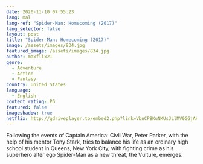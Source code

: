```yaml
---
date: 2020-11-10 07:55:23
lang: mal
lang-ref: "Spider-Man: Homecoming (2017)"
lang_selector: false
layout: post
title: "Spider-Man: Homecoming (2017)"
image: /assets/images/834.jpg
featured_image: /assets/images/834.jpg
author: maxflix21
genre:
  - Adventure
  - Action
  - Fantasy
country: United States
language:
  - English
content_rating: PG
featured: false
imageshadow: true
netflix: http://gdriveplayer.to/embed2.php?link=VbnCPBKuNKUsJLlMV0GGjAKQsZZsUX%252BwgIhH19edOzAPPnwfFMcFv5i9AeUfaRBsj5fkxqlh3PUJ2zE7PMk6cnult7%252FCWEyIxxRX3NFwbuDvdAIvGnZRIpqrbV%252F2L74Qsi5H5WZU%252Fd9KK4Cw30MOJRU5bm8nmdFUTYNvT6y0micknMRHOKAe4eIzPyllRUSbW4nGxD8i1iQq4nEuOoZ4Fe
---
```

Following the events of Captain America: Civil War, Peter Parker, with the help of his mentor Tony Stark, tries to balance his life as an ordinary high school student in Queens, New York City, with fighting crime as his superhero alter ego Spider-Man as a new threat, the Vulture, emerges.